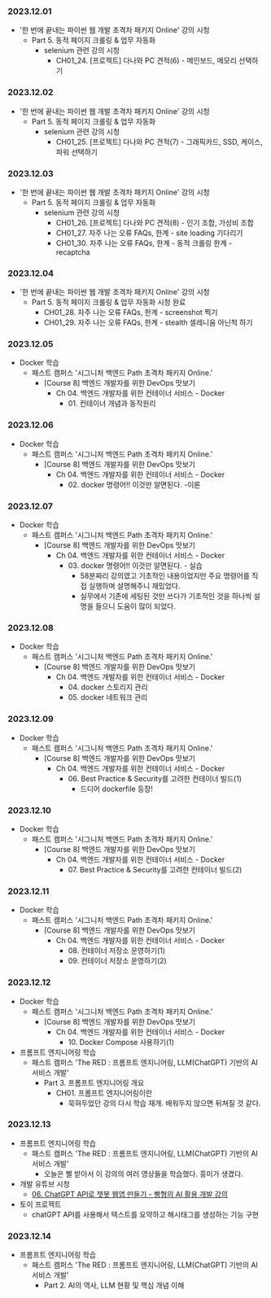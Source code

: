 ### 2023.12.01
- '한 번에 끝내는 파이썬 웹 개발 초격차 패키지 Online' 강의 시청
  - Part 5. 동적 페이지 크롤링 & 업무 자동화
    - selenium 관련 강의 시청
      - CH01_24. [프로젝트] 다나와 PC 견적(6) - 메인보드, 메모리 선택하기

### 2023.12.02
- '한 번에 끝내는 파이썬 웹 개발 초격차 패키지 Online' 강의 시청
  - Part 5. 동적 페이지 크롤링 & 업무 자동화
    - selenium 관련 강의 시청
      - CH01_25. [프로젝트] 다나와 PC 견적(7) - 그래픽카드, SSD, 케이스, 파워 선택하기

### 2023.12.03
- '한 번에 끝내는 파이썬 웹 개발 초격차 패키지 Online' 강의 시청
  - Part 5. 동적 페이지 크롤링 & 업무 자동화
    - selenium 관련 강의 시청
      - CH01_26. [프로젝트] 다나와 PC 견적(8) - 인기 조합, 가성비 조합 
      - CH01_27. 자주 나는 오류 FAQs, 한계 - site loading 기다리기 
      - CH01_30. 자주 나는 오류 FAQs, 한계 - 동적 크롤링 한계 - recaptcha

### 2023.12.04
- '한 번에 끝내는 파이썬 웹 개발 초격차 패키지 Online' 강의 시청
  - Part 5. 동적 페이지 크롤링 & 업무 자동화 시청 완료
    - CH01_28. 자주 나는 오류 FAQs, 한계 - screenshot 찍기
    - CH01_29. 자주 나는 오류 FAQs, 한계 - stealth 셀레니움 아닌척 하기

### 2023.12.05
- Docker 학습
  - 패스트 캠퍼스 '시그니처 백엔드 Path 초격차 패키지 Online.'
    - [Course 8] 백엔드 개발자를 위한 DevOps 맛보기
      - Ch 04. 백엔드 개발자를 위한 컨테이너 서비스 - Docker
        - 01\. 컨테이너 개념과 동작원리

### 2023.12.06
- Docker 학습
  - 패스트 캠퍼스 '시그니처 백엔드 Path 초격차 패키지 Online.'
    - [Course 8] 백엔드 개발자를 위한 DevOps 맛보기
      - Ch 04. 백엔드 개발자를 위한 컨테이너 서비스 - Docker
        - 02\. docker 명령어!! 이것만 알면된다. -이론

### 2023.12.07
- Docker 학습
  - 패스트 캠퍼스 '시그니처 백엔드 Path 초격차 패키지 Online.'
    - [Course 8] 백엔드 개발자를 위한 DevOps 맛보기
      - Ch 04. 백엔드 개발자를 위한 컨테이너 서비스 - Docker
        - 03\. docker 명령어!! 이것만 알면된다. - 실습
          - 58분짜리 강의였고 기초적인 내용이었지만 주요 명령어를 직접 실행하며 설명해주니 재밌었다.
          - 실무에서 기존에 세팅된 것만 쓰다가 기초적인 것을 하나씩 설명을 들으니 도움이 많이 되었다.

### 2023.12.08
- Docker 학습
  - 패스트 캠퍼스 '시그니처 백엔드 Path 초격차 패키지 Online.'
    - [Course 8] 백엔드 개발자를 위한 DevOps 맛보기
      - Ch 04. 백엔드 개발자를 위한 컨테이너 서비스 - Docker
        - 04\. docker 스토리지 관리
        - 05\. docker 네트워크 관리

### 2023.12.09
- Docker 학습
  - 패스트 캠퍼스 '시그니처 백엔드 Path 초격차 패키지 Online.'
    - [Course 8] 백엔드 개발자를 위한 DevOps 맛보기
      - Ch 04. 백엔드 개발자를 위한 컨테이너 서비스 - Docker
        - 06\. Best Practice & Security를 고려한 컨테이너 빌드(1)
          - 드디어 dockerfile 등장!

### 2023.12.10
- Docker 학습
  - 패스트 캠퍼스 '시그니처 백엔드 Path 초격차 패키지 Online.'
    - [Course 8] 백엔드 개발자를 위한 DevOps 맛보기
      - Ch 04. 백엔드 개발자를 위한 컨테이너 서비스 - Docker
        - 07\. Best Practice & Security를 고려한 컨테이너 빌드(2)

### 2023.12.11
- Docker 학습
  - 패스트 캠퍼스 '시그니처 백엔드 Path 초격차 패키지 Online.'
    - [Course 8] 백엔드 개발자를 위한 DevOps 맛보기
      - Ch 04. 백엔드 개발자를 위한 컨테이너 서비스 - Docker
        - 08\. 컨테이너 저장소 운영하기(1)
        - 09\. 컨테이너 저장소 운영하기(2)

### 2023.12.12
- Docker 학습
  - 패스트 캠퍼스 '시그니처 백엔드 Path 초격차 패키지 Online.'
    - [Course 8] 백엔드 개발자를 위한 DevOps 맛보기
      - Ch 04. 백엔드 개발자를 위한 컨테이너 서비스 - Docker
        - 10\. Docker Compose 사용하기(1)
- 프롬프트 엔지니어링 학습
  - 패스트 캠퍼스 'The RED : 프롬프트 엔지니어링, LLM(ChatGPT) 기반의 AI 서비스 개발'
    - Part 3. 프롬프트 엔지니어링 개요
      - CH01. 프롬프트 엔지니어링이란
        - 묵혀두었던 강의 다시 학습 재개. 배워두지 않으면 뒤쳐질 것 같다.

### 2023.12.13
- 프롬프트 엔지니어링 학습
  - 패스트 캠퍼스 'The RED : 프롬프트 엔지니어링, LLM(ChatGPT) 기반의 AI 서비스 개발'
    - 오늘은 삘 받아서 이 강의의 여러 영상들을 학습했다. 흥미가 생겼다.
- 개발 유튜브 시청
  - [06. ChatGPT API로 챗봇 웹앱 만들기 - 빵형의 AI 활용 개발 강의](https://youtu.be/2a5V3oiaWUI?si=IsVBFWU3YI0WVkbB)
- 토이 프로젝트
  - chatGPT API를 사용해서 텍스트를 요약하고 해시태그를 생성하는 기능 구현

### 2023.12.14
- 프롬프트 엔지니어링 학습
  - 패스트 캠퍼스 'The RED : 프롬프트 엔지니어링, LLM(ChatGPT) 기반의 AI 서비스 개발'
    - Part 2. AI의 역사, LLM 현황 및 핵심 개념 이해
